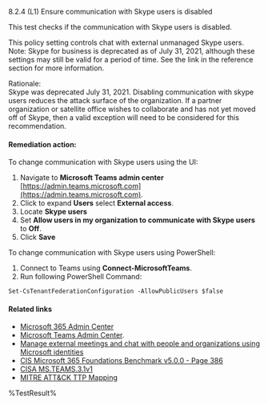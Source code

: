 8.2.4 (L1) Ensure communication with Skype users is disabled

This test checks if the communication with Skype users is disabled.

This policy setting controls chat with external unmanaged Skype users. Note: Skype for business is deprecated as of July 31, 2021, although these settings may still be valid for a period of time. See the link in the reference section for more information.

Rationale:\
Skype was deprecated July 31, 2021. Disabling communication with skype users reduces the attack surface of the organization. If a partner organization or satellite office wishes to collaborate and has not yet moved off of Skype, then a valid exception will need to be considered for this recommendation.

#### Remediation action:

To change communication with Skype users using the UI:
1. Navigate to **Microsoft Teams admin center** [https://admin.teams.microsoft.com](https://admin.teams.microsoft.com).
2. Click to expand **Users** select **External access**.
3. Locate **Skype users**
4. Set **Allow users in my organization to communicate with Skype users** to **Off**.
5. Click **Save**

To change communication with Skype users using PowerShell:
1. Connect to Teams using **Connect-MicrosoftTeams**.
2. Run following PowerShell Command:
```
Set-CsTenantFederationConfiguration -AllowPublicUsers $false
```

#### Related links

* [Microsoft 365 Admin Center](https://admin.microsoft.com)
* [Microsoft Teams Admin Center](https://admin.teams.microsoft.com).
* [Manage external meetings and chat with people and organizations using Microsoft identities](https://learn.microsoft.com/en-us/microsoftteams/trusted-organizations-external-meetings-chat)
* [CIS Microsoft 365 Foundations Benchmark v5.0.0 - Page 386](https://www.cisecurity.org/benchmark/microsoft_365)
* [CISA MS.TEAMS.3.1v1](https://github.com/cisagov/ScubaGear/blob/main/PowerShell/ScubaGear/baselines/teams.md#msteams14v1)
* [MITRE ATT&CK TTP Mapping](https://attack.mitre.org/techniques/T1567/)

<!--- Results --->
%TestResult%